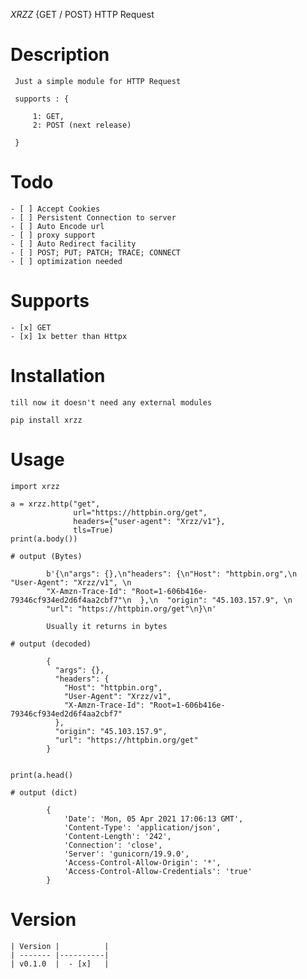 *XRZZ* {GET / POST} HTTP Request

# Description

     Just a simple module for HTTP Request 

     supports : {

     	 1: GET,
     	 2: POST (next release)
     	 
     }

# Todo

    - [ ] Accept Cookies
    - [ ] Persistent Connection to server
    - [ ] Auto Encode url 
    - [ ] proxy support
    - [ ] Auto Redirect facility
	- [ ] POST; PUT; PATCH; TRACE; CONNECT
	- [ ] optimization needed

# Supports

	- [x] GET
	- [x] 1x better than Httpx

# Installation

	till now it doesn't need any external modules
	
	pip install xrzz

# Usage 

	import xrzz

	a = xrzz.http("get", 
				  url="https://httpbin.org/get", 
				  headers={"user-agent": "Xrzz/v1"},
				  tls=True)
	print(a.body())

	# output (Bytes)

			b'{\n"args": {},\n"headers": {\n"Host": "httpbin.org",\n "User-Agent": "Xrzz/v1", \n
			"X-Amzn-Trace-Id": "Root=1-606b416e-79346cf934ed2d6f4aa2cbf7"\n  },\n  "origin": "45.103.157.9", \n 
			"url": "https://httpbin.org/get"\n}\n'

			Usually it returns in bytes 

	# output (decoded)

			{
			  "args": {},
			  "headers": {
			    "Host": "httpbin.org",
			    "User-Agent": "Xrzz/v1",
			    "X-Amzn-Trace-Id": "Root=1-606b416e-79346cf934ed2d6f4aa2cbf7"
			  },
			  "origin": "45.103.157.9",
			  "url": "https://httpbin.org/get"
			}


	print(a.head()

	# output (dict)

			{
				'Date': 'Mon, 05 Apr 2021 17:06:13 GMT', 
				'Content-Type': 'application/json', 
				'Content-Length': '242', 
				'Connection': 'close', 
				'Server': 'gunicorn/19.9.0', 
				'Access-Control-Allow-Origin': '*', 
				'Access-Control-Allow-Credentials': 'true'
			}

# Version 
	
	| Version |          |
	| ------- |----------|
	| v0.1.0  |  - [x]   |

